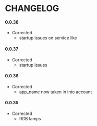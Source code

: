 # CHANGELOG

#### 0.0.38
- Corrected
  - startup issues on service like

#### 0.0.37
- Corrected
  - startup issues

#### 0.0.36
- Corrected
  - app_name now taken in into account

#### 0.0.35
- Corrected
  - RGB lamps
